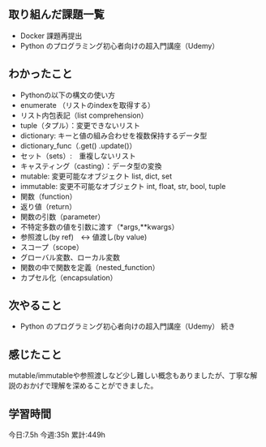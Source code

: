 ## 取り組んだ課題一覧
- Docker 課題再提出
- Python のプログラミング初心者向けの超入門講座（Udemy）

	
## わかったこと
- Pythonの以下の構文の使い方
- enumerate （リストのindexを取得する）
- リスト内包表記（list comprehension）
- tuple（タプル）：変更できないリスト
- dictionary: キーと値の組み合わせを複数保持するデータ型
- dictionary_func（.get() .update()）
- セット（sets）:　重複しないリスト
- キャスティング（casting）：データ型の変換
- mutable: 変更可能なオブジェクト list, dict, set
- immutable: 変更不可能なオブジェクト int, float, str, bool, tuple
- 関数（function）
- 返り値（return）
- 関数の引数（parameter）
- 不特定多数の値を引数に渡す（*args,**kwargs）
- 参照渡し(by ref)　<-> 値渡し(by value)
- スコープ（scope）
- グローバル変数、ローカル変数
- 関数の中で関数を定義（nested_function）
- カプセル化（encapsulation）


## 次やること
- Python のプログラミング初心者向けの超入門講座（Udemy） 続き
	

## 感じたこと
mutable/immutableや参照渡しなど少し難しい概念もありましたが、丁寧な解説のおかげで理解を深めることができました。



## 学習時間
今日:7.5h
今週:35h 
累計:449h